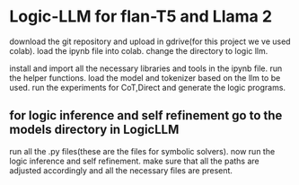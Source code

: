 # Logic-LLM for flan-T5 and Llama 2

download the git repository and upload in gdrive(for this project we ve used colab).
load the ipynb file into colab.
change the directory to logic llm. 

install and import all the necessary libraries and tools in the ipynb file.
run the helper functions.
load the model and tokenizer based on the llm to be used.
run the experiments for CoT,Direct and generate the logic programs.

## for logic inference and self refinement go to the models directory in LogicLLM
run all the .py files(these are the files for symbolic solvers).
now run the logic inference and self refinement.
make sure that all the paths are adjusted accordingly and all the necessary files are present.

